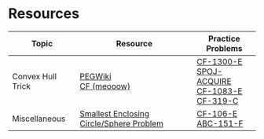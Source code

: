 # Resources

| Topic | Resource | Practice Problems |
| ----- | -------- | ----------------- |
| Convex Hull Trick | [PEGWiki](https://wcipeg.com/wiki/Convex_hull_trick) <br> [CF (meooow)](https://codeforces.com/blog/entry/63823) | [CF-1300-E](https://codeforces.com/contest/1300/problem/E) <br> [SPOJ-ACQUIRE](https://www.spoj.com/problems/ACQUIRE/) <br> [CF-1083-E](https://codeforces.com/contest/1083/problem/E) <br> [CF-319-C](https://codeforces.com/contest/319/problem/C) |
| Miscellaneous | [Smallest Enclosing Circle/Sphere Problem](https://codeforces.com/blog/entry/23554) | [CF-106-E](https://codeforces.com/problemset/problem/106/E) <br> [ABC-151-F](https://atcoder.jp/contests/abc151/tasks/abc151_f) |
